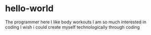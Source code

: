 # hello-world
The programmer here
I like body workouts
I am so much interested in coding
I wish i could create myself technologically through coding
